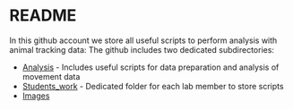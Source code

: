# README 
In this github account we store all useful scripts to perform analysis with animal tracking data: 
The github includes two dedicated subdirectories: 
* [Analysis](Analysis) - Includes useful scripts for data preparation and analysis of movement data 
* [Students_work](Students_work) - Dedicated folder for each lab member to store scripts
* [Images](images)
